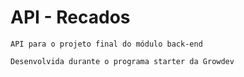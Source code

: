 # API - Recados

````
API para o projeto final do módulo back-end

Desenvolvida durante o programa starter da Growdev

````
